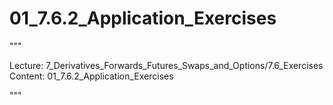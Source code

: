 # 01_7.6.2_Application_Exercises

"""

Lecture: 7_Derivatives_Forwards_Futures_Swaps_and_Options/7.6_Exercises
Content: 01_7.6.2_Application_Exercises

"""

